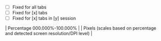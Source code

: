 
- [ ] Fixed for all tabs
- [ ] Fixed for [x] tabs
- [ ] Fixed for [x] tabs in [y] session

| Percentage 000.000%-100.000% |
| Pixels (scales based on percentage and detected screen resolution/DPI level) |

